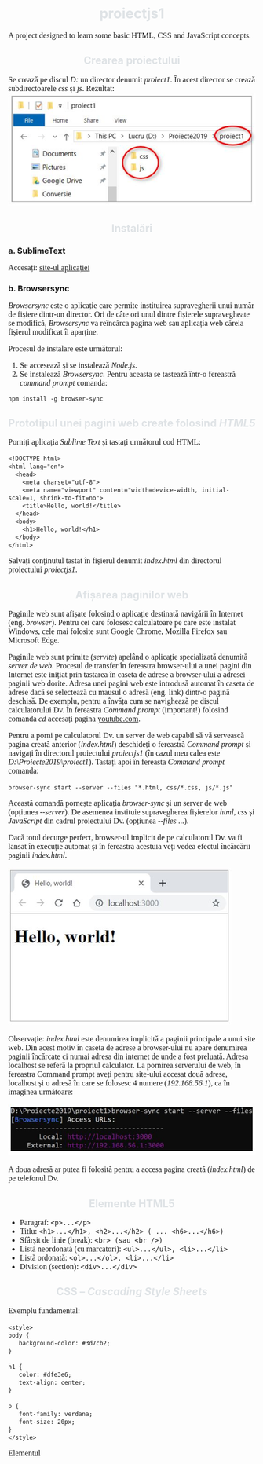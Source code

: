 # proiectjs1


A project designed to learn some basic HTML, CSS and JavaScript concepts.

## Crearea proiectului 
Se crează pe discul *D:* un director denumit *proiect1*. În acest director se crează subdirectoarele *css* și *js*.
Rezultat:
![Img. 1](/images/poza1.jpg)

## Instalări 
### a.	SublimeText
Accesați: [site-ul aplicației](https://www.sublimetext.com/) 

### b.	Browsersync
*Browsersync* este o aplicație care permite instituirea supravegherii unui număr de fișiere dintr-un director.  Ori de câte ori unul dintre fișierele supravegheate se modifică, *Browsersync* va reîncărca pagina web sau aplicația web căreia fișierul modificat îi aparține.

Procesul de instalare este următorul:
1.	Se accesează [](https://nodejs.org/en/) și se instalează *Node.js*.  
2.	Se instalează *Browsersync*. Pentru aceasta se tastează într-o fereastră *command prompt* comanda:
```
npm install -g browser-sync
```

## Prototipul unei pagini web create folosind *HTML5*
Porniți aplicația *Sublime Text* și tastați următorul cod HTML:
```
<!DOCTYPE html>
<html lang="en">
  <head>
    <meta charset="utf-8">
    <meta name="viewport" content="width=device-width, initial-scale=1, shrink-to-fit=no">
    <title>Hello, world!</title>
  </head>
  <body>
    <h1>Hello, world!</h1>
  </body>
</html>
```
Salvați conținutul tastat în fișierul denumit *index.html* din directorul proiectului *proiectjs1*.

## Afișarea paginilor web
Paginile web sunt afișate folosind o aplicație destinată navigării în Internet (eng. *browser*). Pentru cei care folosesc calculatoare pe care este instalat Windows, cele mai folosite sunt Google Chrome, Mozilla Firefox sau Microsoft Edge.

Paginile web sunt primite (*servite*) apelând o aplicație specializată denumită *server de web*. Procesul de transfer în fereastra browser-ului a unei pagini din Internet este inițiat prin tastarea în caseta de adrese a browser-ului a adresei paginii web dorite. Adresa unei pagini web este introdusă automat în caseta de adrese dacă se selectează cu mausul o adresă (eng. link) dintr-o pagină deschisă. De exemplu, pentru a învăța cum se navighează pe discul calculatorului Dv. în fereastra *Command prompt* (important!) folosind comanda *cd* accesați pagina [youtube.com](https://www.youtube.com/watch?v=sjaCgavMO18).

Pentru a porni pe calculatorul Dv. un server de web capabil să vă servească pagina creată anterior (*index.html*) deschideți o fereastră *Command prompt* și navigați în directorul proiectului *proiectjs1* (în cazul meu calea este *D:\Proiecte2019\proiect1*).
Tastați apoi în fereasta *Command prompt* comanda:
```
browser-sync start --server --files "*.html, css/*.css, js/*.js"
```
Această comandă pornește aplicația *browser-sync* și un server de web (opțiunea *--server*). De asemenea instituie supravegherea fișierelor *html*, *css* și *JavaScript* din cadrul proiectului Dv. (opțiunea *--files* ...).

Dacă totul decurge perfect, browser-ul implicit de pe calculatorul Dv. va fi lansat în execuție automat și în fereastra acestuia veți vedea efectul încărcării paginii *index.html*.

![Img. 2](/images/poza2.jpg)

Observație: *index.html* este denumirea implicită a paginii principale a unui site web. Din acest motiv în caseta de adrese a browser-ului nu apare denumirea paginii încărcate ci numai adresa din internet de unde a fost preluată. Adresa localhost se referă la propriul calculator. La pornirea serverului de web, în fereastra Command prompt aveți pentru site-ului accesat două adrese, localhost și o adresă în care se folosesc 4 numere (*192.168.56.1*), ca în imaginea următoare:

![Img. 3](/images/poza3.jpg)

A doua adresă ar putea fi folosită pentru a accesa pagina creată (*index.html*) de pe telefonul Dv. 

## Elemente HTML5
- Paragraf: `<p>...</p>`
- Titlu: `<h1>...</h1>, <h2>...</h2> ( ... <h6>...</h6>)`
- Sfârșit de linie (break): `<br> (sau <br />)`
- Listă neordonată (cu marcatori): `<ul>...</ul>, <li>...</li>`
- Listă ordonată: `<ol>...</ol>, <li>...</li>`
- Division (section): `<div>...</div>`

## CSS – *Cascading Style Sheets*
Exemplu fundamental:
```
<style>
body {
   background-color: #3d7cb2;
}

h1 {
   color: #dfe3e6;
   text-align: center;
}

p {
   font-family: verdana;
   font-size: 20px;
}
</style>
```
Elementul *<style>* se plasează în secțiunea *<head>* a paginii *index.html*.
  
Exemplu de rezultat posibil:
```
<!DOCTYPE html>
<html lang="en">
<head>
	<!-- poveste ... -->
	<meta charset="utf-8">
	<meta name="viewport" content="width=device-width, initial-scale=1, shrink-to-fit=no">
	<title>Proiect 1</title>
	<style>
body {
   background-color: #3d7cb2;
}

h1, h2 {
   color: #dfe3e6;
   text-align: center;
}

p, li {
   font-family: verdana;
   font-size: 16px;
}
</style>

</head>
<body>
	<div>
	<h2>Primul proiect</h2>
	<p>Acest proiect ne acomodează cu principiile HTML.<br>Este vorba despre un proiect simplu, de vară.</p>
	<p>Lorem ipsum dolor sit amet, consectetur adipisicing elit, sed do eiusmod tempor incididunt ut labore et dolore magna aliqua. Ut enim ad minim veniam, quis nostrud exercitation ullamco laboris nisi ut aliquip ex ea commodo consequat. Duis aute irure dolor in reprehenderit in voluptate velit esse cillum dolore eu fugiat nulla pariatur. 
    
Excepteur sint occaecat cupidatat non proident, sunt in culpa qui officia deserunt mollit anim id est laborum.<br><a href="https://www.w3schools.com">This is a link</a></p>
	<ol>
		<li>Primul element</li>
		<li>Al doilea element...</li>
	</ol>
</div>
</body>
</html>
```

Continuarea (pentru curioși :)) la adresa [w3schools.com](https://www.w3schools.com/css/css_intro.asp) ...

## Și în sfârșit, JavaScript :anguished:!
Paginile Web pot conţine pe lângă ansamblul de elemente care formează informaţia afişată şi secvenţe de cod care contribuie la realizarea unor efecte deosebite. Sunt deja consacrate galeriile de imagini, meniurile derulante sau efectele declanşate cu ajutorul mouse-ului care amplifică senzaţia de interactivitate. Pentru toate acestea s-a creat JavaScript, un limbaj derivat din C.

### Inserarea secvenţelor de cod JavaScript
Codul JavaScript se rulează în cadrul unui *interpretor de comenzi* integrat în aplicaţia de navigare în Internet. Se spune că JavaScript este un limbaj interpretat (spre deosebire de C sau C++ care sunt limbaje compilate). Limbajele interpretate se mai numesc şi limbaje de scriptare (eng. *scripting languages*).

O aplicaţie Web este însă o aplicaţie în *arhitectură client-server*, componenta *client* fiind executată în aplicaţia de navigare. Din această perspectivă, JavaScript este limbajul destinat scrierii componentei client. Pentru *componenta server*, programarea se face frecvent în PHP, PYTHON sau chiar în Javascript (folosind [Node.js](https://www.tutorialsteacher.com/nodejs/create-nodejs-web-server)). 

Inserarea codului JavaScript într-un document hipertext se realizează folosind un element *<script>*. Acesta poate conține cod JavaScript sau o referință la un fişier *.js* care conţine codul necesar. Exemplu de utilizare a unui element *<script>*:

```
   <script>
      // Se inserează liniile de cod
   </script>
```

sau:

```
   <script src="js/program.js"></script>
```

Deşi un element *&lt;script>* poate fi plasat oriunde într-un fişier .html, există totuşi două locuri în care acesta este inserat cu precădere, respectiv la început, în *&lt;head>*, sau la sfârşit, înainte de *&lt;/body>*. Plasarea unui element *&lt;script>* la sfârşitul paginii are avantajul de a nu afecta sensibil viteza de afişare a acesteia, deoarece browser-ul tratează elementele conţinute în fişierul hipertext în ordine. Dacă elementul *&lt;script>* este plasat la început, pagina se va afişa doar după încărcarea codului pe care acesta îl conține.

O pagină poate avea mai multe elemente *&lt;script>*.

### Exemplu fundamental
```
<DOCTYPE! html>
<html>
<head>
	<meta charset="utf-8">
	<title>Java Script</title>
	<meta name="viewport" content="width=device-width, initial-scale=1, shrink-to-fit=no">
</head>
<body>
	<script>
		alert("Mesaj din script: Spor!");
	</script>
	<h1>Titlul paginii</h1>
	<p>Lorem ipsum dolor sit amet, consectetur adipisicing elit, sed do eiusmod
	tempor incididunt ut labore et dolore magna aliqua. Ut enim ad minim veniam,
	quis nostrud exercitation ullamco laboris nisi ut aliquip ex ea commodo
	consequat.</p>
</body>
</html>
```

Încărcarea paginii va produce afișarea unei mici ferestre:

![Img. 1](/images/poza4.jpg)





